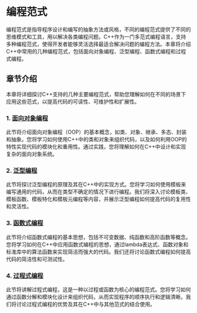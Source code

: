 
# 编程范式

编程范式是指导程序设计和编写的抽象方法或风格，不同的编程范式提供了不同的思维模式和工具，用以解决各类编程问题。C++作为一门多范式编程语言，支持多种编程范式，使得开发者能够灵活选择最适合解决问题的编程方法。本章将介绍C++中常用的几种编程范式，包括面向对象编程、泛型编程、函数式编程和过程式编程。

## 章节介绍

本章将详细探讨C++支持的几种主要编程范式，帮助您理解如何在不同的场景下应用这些范式，以提高代码的可读性、可维护性和扩展性。

### 1. [面向对象编程](oop.md)

此节将介绍面向对象编程（OOP）的基本概念，如类、对象、继承、多态、封装和抽象。您将学习如何使用C++中的类和对象来组织代码，以及如何利用OOP的特性实现代码的模块化和重用性。通过实践，您将理解如何在C++中设计和实现复杂的面向对象系统。

### 2. [泛型编程](generic-programming.md)

此节将探讨泛型编程的原理及其在C++中的实现方式。您将学习如何使用模板来编写通用的代码，从而在类型不确定的情况下进行编程。我们将深入讨论模板类、模板函数、模板特化和模板元编程等内容，并展示泛型编程如何提高代码的复用性和灵活性。

### 3. [函数式编程](functional-programming.md)

此节将介绍函数式编程的基本思想，包括不可变数据、纯函数和高阶函数等概念。您将学习如何在C++中应用函数式编程的思想，通过lambda表达式、函数对象和标准库中的算法函数来实现简洁而强大的代码。我们还将讨论函数式编程如何提高代码的简洁性和可测试性。

### 4. [过程式编程](procedural-programming.md)

此节将讲解过程式编程，这是一种以过程或函数为核心的编程范式。您将学习如何通过函数分解和模块化设计来组织代码，从而实现程序的顺序执行和逻辑清晰。我们将讨论过程式编程的优势及其在C++中与其他范式的结合使用。

